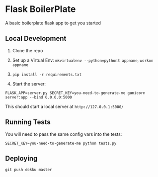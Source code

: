 # Flask BoilerPlate

A basic boilerplate flask app to get you started


## Local Development

1. Clone the repo

2. Set up a Virtual Env: `mkvirtualenv --python=python3 appname`, `workon appname`

3. `pip install -r requirements.txt`

4. Start the server:

`FLASK_APP=server.py SECRET_KEY=you-need-to-generate-me gunicorn server:app --bind 0.0.0.0:5000`

This should start a local server at `http://127.0.0.1:5000/`

## Running Tests

You will need to pass the same config vars into the tests:

`SECRET_KEY=you-need-to-generate-me python tests.py`


## Deploying

`git push dokku master`

